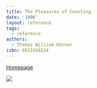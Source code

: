 ```yaml
---
title: The Pleasures of Counting
date: '1996'
layout: reference
tags:
  - reference
authors:
  - Thomas William Körner
isbn: 0521568234
---
```

[Homepage](https://www.dpmms.cam.ac.uk/~twk/my-book.html)

![](/media/books/korner.jpg)
